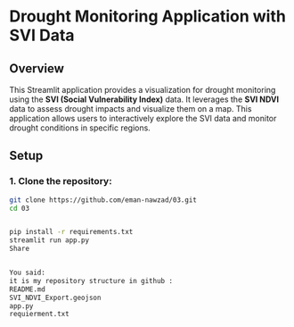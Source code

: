 # Drought Monitoring Application with SVI Data

## Overview
This Streamlit application provides a visualization for drought monitoring using the **SVI (Social Vulnerability Index)** data. It leverages the **SVI NDVI** data to assess drought impacts and visualize them on a map. This application allows users to interactively explore the SVI data and monitor drought conditions in specific regions.

## Setup

### 1. Clone the repository:
```bash
git clone https://github.com/eman-nawzad/03.git
cd 03


pip install -r requirements.txt
streamlit run app.py
Share


You said:
it is my repository structure in github :
README.md
SVI_NDVI_Export.geojson
app.py
requierment.txt                                                                                                                                                       

